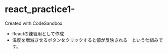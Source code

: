 # react_practice1-
Created with CodeSandbox

- Reactの練習用として作成
- 温度を増減させるボタンをクリックすると値が反映される　という仕組みです。
